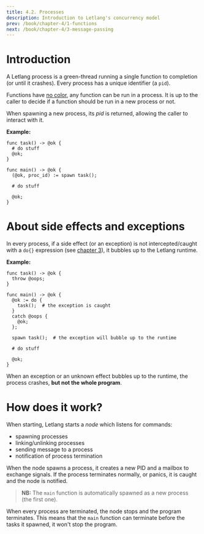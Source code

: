 ```yaml
---
title: 4.2. Processes
description: Introduction to Letlang's concurrency model
prev: /book/chapter-4/1-functions
next: /book/chapter-4/3-message-passing
---
```


# Introduction

A Letlang process is a green-thread running a single function to completion (or
until it crashes). Every process has a unique identifier (a `pid`).

Functions have [no color](https://journal.stuffwithstuff.com/2015/02/01/what-color-is-your-function/), any function can be run in a process. It is up to
the caller to decide if a function should be run in a new process or not.

When spawning a new process, its *pid* is returned, allowing the caller to
interact with it.

**Example:**

```letlang
func task() -> @ok {
  # do stuff
  @ok;
}

func main() -> @ok {
  (@ok, proc_id) := spawn task();

  # do stuff

  @ok;
}
```

# About side effects and exceptions

In every process, if a side effect (or an exception) is not intercepted/caught
with a `do{}` expression (see [chapter 3](/book/chapter-3)), it bubbles up to
the Letlang runtime.

**Example:**

```letlang
func task() -> @ok {
  throw @oops;
}

func main() -> @ok {
  @ok := do {
    task();  # the exception is caught
  }
  catch @oops {
    @ok;
  };

  spawn task();  # the exception will bubble up to the runtime

  # do stuff

  @ok;
}
```

When an exception or an unknown effect bubbles up to the runtime, the process
crashes, **but not the whole program**.

# How does it work?

When starting, Letlang starts a *node* which listens for commands:

 - spawning processes
 - linking/unlinking processes
 - sending message to a process
 - notification of process termination

When the node spawns a process, it creates a new PID and a mailbox to exchange
signals. If the process terminates normally, or panics, it is caught and the
node is notified.

> **NB:** The `main` function is automatically spawned as a new process (the
> first one).

When every process are terminated, the node stops and the program terminates.
This means that the `main` function can terminate before the tasks it spawned,
it won't stop the program.
